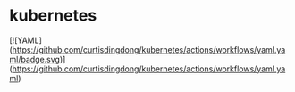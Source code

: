 # kubernetes


<!-- [![GitHub Last Commit](https://img.shields.io/github/last-commit/HariSekhon/GitHub-Actions?logo=github)](https://github.com/HariSekhon/GitHub-Actions/commits/master) -->

[![YAML]
(https://github.com/curtisdingdong/kubernetes/actions/workflows/yaml.yaml/badge.svg)]
(https://github.com/curtisdingdong/kubernetes/actions/workflows/yaml.yaml)